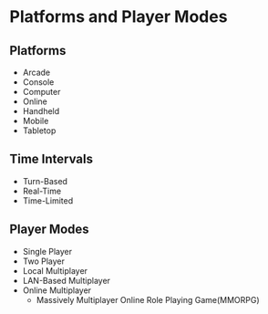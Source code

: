 # Platforms and Player Modes

## Platforms
- Arcade
- Console
- Computer
- Online
- Handheld
- Mobile
- Tabletop

## Time Intervals
- Turn-Based
- Real-Time
- Time-Limited

## Player Modes
- Single Player
- Two Player
- Local Multiplayer
- LAN-Based Multiplayer
- Online Multiplayer
  - Massively Multiplayer Online Role Playing Game(MMORPG)

